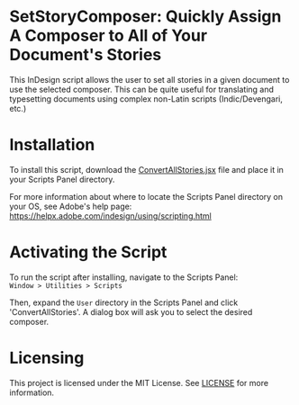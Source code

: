 # SetStoryComposer: Quickly Assign A Composer to All of Your Document's Stories

This InDesign script allows the user to set all stories in a given document to use the selected composer. This can be quite useful for translating and typesetting documents using complex non-Latin scripts (Indic/Devengari, etc.)

# Installation
To install this script, download the [ConvertAllStories.jsx](/ConvertAllStories.jsx) file and place it in your Scripts Panel directory. 

For more information about where to locate the Scripts Panel directory on your OS, see Adobe's help page: https://helpx.adobe.com/indesign/using/scripting.html

# Activating the Script
To run the script after installing, navigate to the Scripts Panel:  
`Window > Utilities > Scripts`

Then, expand the `User` directory in the Scripts Panel and click 'ConvertAllStories'. A dialog box will ask you to select the desired composer.

# Licensing
This project is licensed under the MIT License. See [LICENSE](/LICENSE) for more information. 